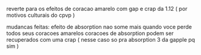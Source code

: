 reverte para os efeitos de coracao amarelo com gap e crap da 1.12 ( por motivos culturais do cpvp )

mudancas feitas:
efeito de absorption nao some mais quando voce perde todos seus coracoes amarelos
coracoes de absorption podem ser recuperados com uma crap ( nesse caso so pra absorption 3 da gapple pq sim )
